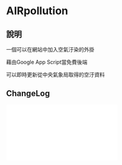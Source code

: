 # AIRpollution
## 說明
一個可以在網站中加入空氣汙染的外掛

藉由Google App Script當免費後端

可以即時更新從中央氣象局取得的空汙資料

## ChangeLog


![教學文件](教學.md)